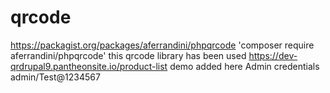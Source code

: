 # qrcode
https://packagist.org/packages/aferrandini/phpqrcode
'composer require aferrandini/phpqrcode' this qrcode library has been used
https://dev-qrdrupal9.pantheonsite.io/product-list demo added here
Admin credentials admin/Test@1234567
